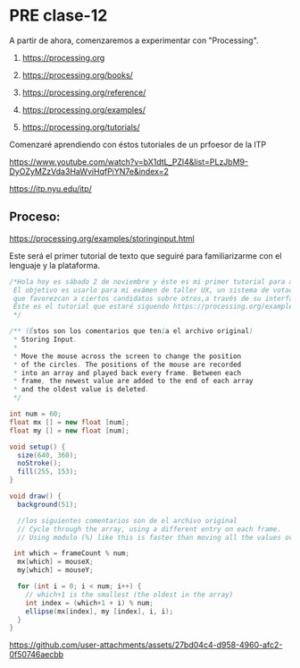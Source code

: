 # PRE clase-12

A partir de ahora, comenzaremos a experimentar con "Processing".

1. https://processing.org  

2. https://processing.org/books/

3. https://processing.org/reference/

4. https://processing.org/examples/

5. https://processing.org/tutorials/

Comenzaré aprendiendo con éstos tutoriales de un prfoesor de la ITP

https://www.youtube.com/watch?v=bX1dtL_PZl4&list=PLzJbM9-DyOZyMZzVda3HaWviHqfPiYN7e&index=2

https://itp.nyu.edu/itp/


## Proceso:

https://processing.org/examples/storinginput.html

Este será el primer tutorial de texto que seguiré para familiarizarme con el lenguaje y la plataforma.

```java
/*Hola hoy es sábado 2 de noviembre y éste es mi primer tutorial para aprender a usar processing.
 El objetivo es usarlo para mi exámen de taller UX, un sistema de votación, donde queremos hacer interfcaes compicadas,
 que favorezcan a ciertos candidatos sobre otros,a través de su interfaz e interacción.
 Éste es el tutorial que estaré siguendo https://processing.org/examples/storinginput.html
 */

/** (Éstos son los comentarios que tenía el archivo original)
 * Storing Input.
 *
 * Move the mouse across the screen to change the position
 * of the circles. The positions of the mouse are recorded
 * into an array and played back every frame. Between each
 * frame, the newest value are added to the end of each array
 * and the oldest value is deleted.
 */

int num = 60;
float mx [] = new float [num];
float my [] = new float [num];

void setup() {
  size(640, 360);
  noStroke();
  fill(255, 153);
}

void draw() {
  background(51);

  //los siguientes comentarios son de el archivo original
  // Cycle through the array, using a different entry on each frame.
  // Using modulo (%) like this is faster than moving all the values over.

 int which = frameCount % num;
  mx[which] = mouseX;
  my[which] = mouseY;

  for (int i = 0; i < num; i++) {
    // which+1 is the smallest (the oldest in the array)
    int index = (which+1 + i) % num;
    ellipse(mx[index], my [index], i, i);
  }
} 
```


https://github.com/user-attachments/assets/27bd04c4-d958-4960-afc2-0f50746aecbb


